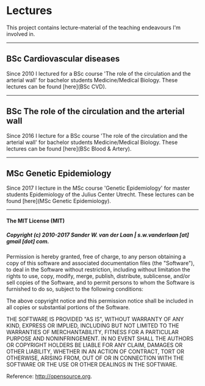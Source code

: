 Lectures
============

This project contains lecture-material of the teaching endeavours I'm involved in.


--------------

## BSc Cardiovascular diseases

Since 2010 I lectured for a BSc course 'The role of the circulation and the arterial wall' for bachelor students Medicine/Medical Biology. These lectures can be found [here](BSc CVD). 


--------------

## BSc The role of the circulation and the arterial wall

Since 2016 I lecture for a BSc course 'The role of the circulation and the arterial wall' for bachelor students Medicine/Medical Biology. These lectures can be found [here](BSc Blood & Artery). 

--------------

## MSc Genetic Epidemiology

Since 2017 I lecture in the MSc course 'Genetic Epidemiology' for master students Epidemiology of the Julius Center Utrecht. These lectures can be found [here](MSc Genetic Epidemiology). 

--------------

#### The MIT License (MIT)
##### Copyright (c) 2010-2017 Sander W. van der Laan | s.w.vanderlaan [at] gmail [dot] com.

Permission is hereby granted, free of charge, to any person obtaining a copy of this software and associated documentation files (the "Software"), to deal in the Software without restriction, including without limitation the rights to use, copy, modify, merge, publish, distribute, sublicense, and/or sell copies of the Software, and to permit persons to whom the Software is furnished to do so, subject to the following conditions:   

The above copyright notice and this permission notice shall be included in all copies or substantial portions of the Software.

THE SOFTWARE IS PROVIDED "AS IS", WITHOUT WARRANTY OF ANY KIND, EXPRESS OR IMPLIED, INCLUDING BUT NOT LIMITED TO THE WARRANTIES OF MERCHANTABILITY, FITNESS FOR A PARTICULAR PURPOSE AND NONINFRINGEMENT. IN NO EVENT SHALL THE AUTHORS OR COPYRIGHT HOLDERS BE LIABLE FOR ANY CLAIM, DAMAGES OR OTHER LIABILITY, WHETHER IN AN ACTION OF CONTRACT, TORT OR OTHERWISE, ARISING FROM, OUT OF OR IN CONNECTION WITH THE SOFTWARE OR THE USE OR OTHER DEALINGS IN THE SOFTWARE.

Reference: http://opensource.org.
